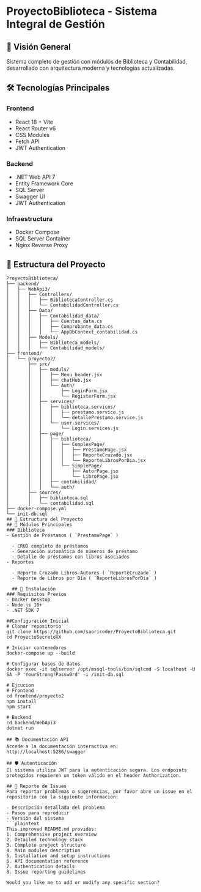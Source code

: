 # ProyectoBiblioteca - Sistema Integral de Gestión

## 🚀 Visión General
Sistema completo de gestión con módulos de Biblioteca y Contabilidad, desarrollado con arquitectura moderna y tecnologías actualizadas.

## 🛠️ Tecnologías Principales
### Frontend
- React 18 + Vite
- React Router v6
- CSS Modules
- Fetch API
- JWT Authentication

### Backend
- .NET Web API 7
- Entity Framework Core
- SQL Server
- Swagger UI
- JWT Authentication

### Infraestructura
- Docker Compose
- SQL Server Container
- Nginx Reverse Proxy

## 📂 Estructura del Proyecto
```plaintext
ProyectoBiblioteca/
├── backend/
│   ├── WebApi3/
│   │   ├── Controllers/
│   │   │   ├── BibliotecaController.cs
│   │   │   └── ContabilidadController.cs
│   │   ├── Data/
│   │   │   ├── Contabilidad_data/
│   │   │   │   ├── Cuentas_data.cs
│   │   │   │   ├── Comprobante_data.cs
│   │   │   │   └── AppDbContext_contabilidad.cs
│   │   ├── Models/
│   │   │   ├── Biblioteca_models/
│   │   │   └── Contabilidad_models/
├── frontend/
│   └── proyecto2/
│       ├── src/
│       │   ├── moduls/
│       │   │   ├── Menu_header.jsx
│       │   │   ├── chatHub.jsx
│       │   │   └── Auth/
│       │   │       ├── LoginForm.jsx
│       │   │       └── RegisterForm.jsx
│       │   ├── services/
│       │   │   ├── biblioteca.services/
│       │   │   │   ├── prestamo.service.js
│       │   │   │   └── detallePrestamo.service.js
│       │   │   └── user.services/
│       │   │       └── Login.services.js
│       │   ├── page/
│       │   │   ├── biblioteca/
│       │   │   │   ├── ComplexPage/
│       │   │   │   │   ├── PrestamoPage.jsx
│       │   │   │   │   ├── ReporteCruzado.jsx
│       │   │   │   │   └── ReporteLibrosPorDia.jsx
│       │   │   │   └── SimplePage/
│       │   │   │       ├── AutorPage.jsx
│       │   │   │       └── LibroPage.jsx
│       │   │   ├── contabilidad/
│       │   │   └── auth/
│       ├── sources/
│       │   ├── biblioteca.sql
│       │   └── contabilidad.sql
├── docker-compose.yml
└── init-db.sql
## 📂 Estructura del Proyecto
## 🔧 Módulos Principales
### Biblioteca
- Gestión de Préstamos ( `PrestamoPage` )
  
  - CRUD completo de préstamos
  - Generación automática de números de préstamo
  - Detalle de préstamos con libros asociados
- Reportes
  
  - Reporte Cruzado Libros-Autores ( `ReporteCruzado` )
  - Reporte de Libros por Día ( `ReporteLibrosPorDia` )

  ## 🚀 Instalación
### Requisitos Previos
- Docker Desktop
- Node.js 18+
- .NET SDK 7

##Configuración Inicial
# Clonar repositorio
git clone https://github.com/saoricoder/ProyectoBiblioteca.git
cd ProyectoSecretoXX

# Iniciar contenedores
docker-compose up --build

# Configurar bases de datos
docker exec -it sqlserver /opt/mssql-tools/bin/sqlcmd -S localhost -U SA -P 'YourStrong!Passw0rd' -i /init-db.sql

# Ejcucion
# Frontend
cd frontend/proyecto2
npm install
npm start

# Backend
cd backend/WebApi3
dotnet run

## 📚 Documentación API
Accede a la documentación interactiva en:
http://localhost:5286/swagger

## 🛡️ Autenticación
El sistema utiliza JWT para la autenticación segura. Los endpoints protegidos requieren un token válido en el header Authorization.

## 🐛 Reporte de Issues
Para reportar problemas o sugerencias, por favor abre un issue en el repositorio con la siguiente información:

- Descripción detallada del problema
- Pasos para reproducir
- Versión del sistema
```plaintext
This improved README.md provides:
1. Comprehensive project overview
2. Detailed technology stack
3. Complete project structure
4. Main modules description
5. Installation and setup instructions
6. API documentation reference
7. Authentication details
8. Issue reporting guidelines

Would you like me to add or modify any specific section?